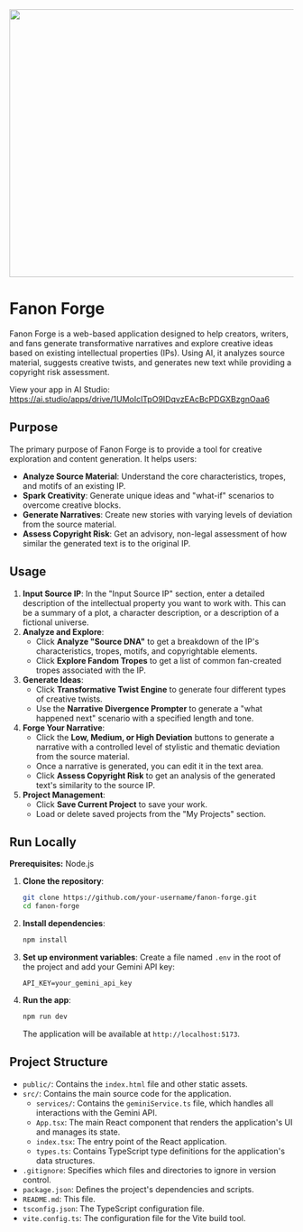 <div align="center">
<img width="1200" height="475" alt="GHBanner" src="https://github.com/user-attachments/assets/0aa67016-6eaf-458a-adb2-6e31a0763ed6" />
</div>

# Fanon Forge

Fanon Forge is a web-based application designed to help creators, writers, and fans generate transformative narratives and explore creative ideas based on existing intellectual properties (IPs). Using AI, it analyzes source material, suggests creative twists, and generates new text while providing a copyright risk assessment.

View your app in AI Studio: https://ai.studio/apps/drive/1UMoIclTpO9IDqvzEAcBcPDGXBzgnOaa6

## Purpose

The primary purpose of Fanon Forge is to provide a tool for creative exploration and content generation. It helps users:
-   **Analyze Source Material**: Understand the core characteristics, tropes, and motifs of an existing IP.
-   **Spark Creativity**: Generate unique ideas and "what-if" scenarios to overcome creative blocks.
-   **Generate Narratives**: Create new stories with varying levels of deviation from the source material.
-   **Assess Copyright Risk**: Get an advisory, non-legal assessment of how similar the generated text is to the original IP.

## Usage

1.  **Input Source IP**: In the "Input Source IP" section, enter a detailed description of the intellectual property you want to work with. This can be a summary of a plot, a character description, or a description of a fictional universe.
2.  **Analyze and Explore**:
    *   Click **Analyze "Source DNA"** to get a breakdown of the IP's characteristics, tropes, motifs, and copyrightable elements.
    *   Click **Explore Fandom Tropes** to get a list of common fan-created tropes associated with the IP.
3.  **Generate Ideas**:
    *   Click **Transformative Twist Engine** to generate four different types of creative twists.
    *   Use the **Narrative Divergence Prompter** to generate a "what happened next" scenario with a specified length and tone.
4.  **Forge Your Narrative**:
    *   Click the **Low, Medium, or High Deviation** buttons to generate a narrative with a controlled level of stylistic and thematic deviation from the source material.
    *   Once a narrative is generated, you can edit it in the text area.
    *   Click **Assess Copyright Risk** to get an analysis of the generated text's similarity to the source IP.
5.  **Project Management**:
    *   Click **Save Current Project** to save your work.
    *   Load or delete saved projects from the "My Projects" section.

## Run Locally

**Prerequisites:** Node.js

1.  **Clone the repository**:
    ```bash
    git clone https://github.com/your-username/fanon-forge.git
    cd fanon-forge
    ```
2.  **Install dependencies**:
    ```bash
    npm install
    ```
3.  **Set up environment variables**:
    Create a file named `.env` in the root of the project and add your Gemini API key:
    ```
    API_KEY=your_gemini_api_key
    ```
4.  **Run the app**:
    ```bash
    npm run dev
    ```
    The application will be available at `http://localhost:5173`.

## Project Structure

*   `public/`: Contains the `index.html` file and other static assets.
*   `src/`: Contains the main source code for the application.
    *   `services/`: Contains the `geminiService.ts` file, which handles all interactions with the Gemini API.
    *   `App.tsx`: The main React component that renders the application's UI and manages its state.
    *   `index.tsx`: The entry point of the React application.
    *   `types.ts`: Contains TypeScript type definitions for the application's data structures.
*   `.gitignore`: Specifies which files and directories to ignore in version control.
*   `package.json`: Defines the project's dependencies and scripts.
*   `README.md`: This file.
*   `tsconfig.json`: The TypeScript configuration file.
*   `vite.config.ts`: The configuration file for the Vite build tool.
